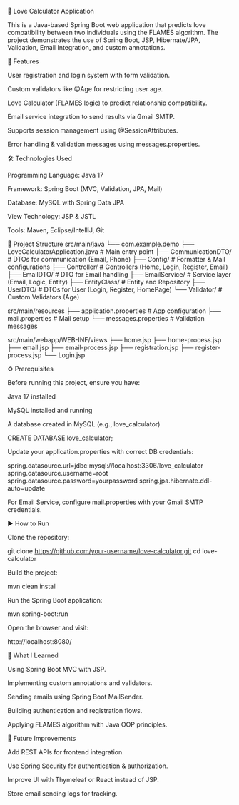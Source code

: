 💖 Love Calculator Application

This is a Java-based Spring Boot web application that predicts love compatibility between two individuals using the FLAMES algorithm.
The project demonstrates the use of Spring Boot, JSP, Hibernate/JPA, Validation, Email Integration, and custom annotations.

🚀 Features

User registration and login system with form validation.

Custom validators like @Age for restricting user age.

Love Calculator (FLAMES logic) to predict relationship compatibility.

Email service integration to send results via Gmail SMTP.

Supports session management using @SessionAttributes.

Error handling & validation messages using messages.properties.

🛠️ Technologies Used

Programming Language: Java 17

Framework: Spring Boot (MVC, Validation, JPA, Mail)

Database: MySQL with Spring Data JPA

View Technology: JSP & JSTL

Tools: Maven, Eclipse/IntelliJ, Git

📂 Project Structure
src/main/java
 └── com.example.demo
      ├── LoveCalculatorApplication.java      # Main entry point
      ├── CommunicationDTO/                   # DTOs for communication (Email, Phone)
      ├── Config/                             # Formatter & Mail configurations
      ├── Controller/                         # Controllers (Home, Login, Register, Email)
      ├── EmailDTO/                           # DTO for Email handling
      ├── EmailService/                       # Service layer (Email, Logic, Entity)
      ├── EntityClass/                        # Entity and Repository
      ├── UserDTO/                            # DTOs for User (Login, Register, HomePage)
      └── Validator/                          # Custom Validators (Age)
      
src/main/resources
 ├── application.properties                   # App configuration
 ├── mail.properties                          # Mail setup
 └── messages.properties                      # Validation messages

src/main/webapp/WEB-INF/views
 ├── home.jsp
 ├── home-process.jsp
 ├── email.jsp
 ├── email-process.jsp
 ├── registration.jsp
 ├── register-process.jsp
 └── Login.jsp

⚙️ Prerequisites

Before running this project, ensure you have:

Java 17 installed

MySQL installed and running

A database created in MySQL (e.g., love_calculator)

CREATE DATABASE love_calculator;


Update your application.properties with correct DB credentials:

spring.datasource.url=jdbc:mysql://localhost:3306/love_calculator
spring.datasource.username=root
spring.datasource.password=yourpassword
spring.jpa.hibernate.ddl-auto=update


For Email Service, configure mail.properties with your Gmail SMTP credentials.

▶️ How to Run

Clone the repository:

git clone https://github.com/your-username/love-calculator.git
cd love-calculator


Build the project:

mvn clean install


Run the Spring Boot application:

mvn spring-boot:run


Open the browser and visit:

http://localhost:8080/

🎯 What I Learned

Using Spring Boot MVC with JSP.

Implementing custom annotations and validators.

Sending emails using Spring Boot MailSender.

Building authentication and registration flows.

Applying FLAMES algorithm with Java OOP principles.

🚀 Future Improvements

Add REST APIs for frontend integration.

Use Spring Security for authentication & authorization.

Improve UI with Thymeleaf or React instead of JSP.

Store email sending logs for tracking.
